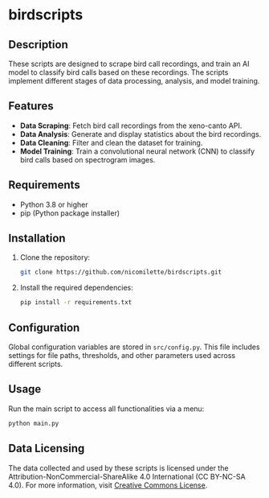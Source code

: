 
# birdscripts 

## Description

These scripts are designed to scrape bird call recordings, and train an AI model to classify bird calls based on these recordings. The scripts implement different stages of data processing, analysis, and model training.

## Features

- **Data Scraping**: Fetch bird call recordings from the xeno-canto API.
- **Data Analysis**: Generate and display statistics about the bird recordings.
- **Data Cleaning**: Filter and clean the dataset for training.
- **Model Training**: Train a convolutional neural network (CNN) to classify bird calls based on spectrogram images.

## Requirements

- Python 3.8 or higher
- pip (Python package installer)

## Installation

1. Clone the repository:
   ```bash
   git clone https://github.com/nicomilette/birdscripts.git
   ```

2. Install the required dependencies:
   ```bash
   pip install -r requirements.txt
   ```

## Configuration

Global configuration variables are stored in `src/config.py`. This file includes settings for file paths, thresholds, and other parameters used across different scripts.

## Usage

Run the main script to access all functionalities via a menu:
```bash
python main.py
```

## Data Licensing

The data collected and used by these scripts is licensed under the Attribution-NonCommercial-ShareAlike 4.0 International (CC BY-NC-SA 4.0). For more information, visit [Creative Commons License](https://creativecommons.org/licenses/by-nc-sa/4.0/).
